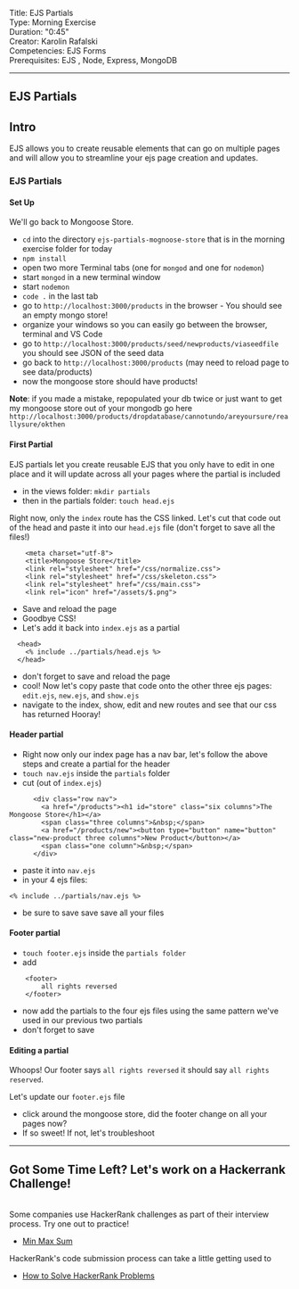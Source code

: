 
Title: EJS Partials  <br>
Type: Morning Exercise<br>
Duration: "0:45"<br>
Creator: Karolin Rafalski<br>
Competencies: EJS Forms <br>
Prerequisites: EJS , Node, Express, MongoDB<br>

---

## EJS Partials

## Intro
EJS allows you to create reusable elements that can go on multiple pages and will allow you to streamline your ejs page creation and updates.

### EJS Partials

#### Set Up

We'll go back to Mongoose Store.

-  `cd` into the directory `ejs-partials-mognoose-store` that is in the morning exercise folder for today
- `npm install`
- open two more Terminal tabs (one for `mongod` and one for `nodemon`)
- start `mongod` in a new terminal window
- start `nodemon`
- `code .` in the last tab
- go to `http://localhost:3000/products` in the browser - You should see an empty mongo store!
- organize your windows so you can easily go between the browser, terminal and VS Code
- go to `http://localhost:3000/products/seed/newproducts/viaseedfile` you should see JSON of the seed data
- go back to `http://localhost:3000/products` (may need to reload page to see data/products)
- now the mongoose store should have products!


**Note**: if you made a mistake, repopulated your db twice or just want to get my mongoose store out of your mongodb go here `http://localhost:3000/products/dropdatabase/cannotundo/areyoursure/reallysure/okthen`

#### First Partial

EJS partials let you create reusable EJS that you only have to edit in one place and it will update across all your pages where the partial is included

- in the views folder: `mkdir partials`
- then in the partials folder: `touch head.ejs`

Right now, only the `index` route has the CSS linked. Let's cut that code out of the head and paste it into our `head.ejs` file (don't forget to save all the files!)
```
    <meta charset="utf-8">
    <title>Mongoose Store</title>
    <link rel="stylesheet" href="/css/normalize.css">
    <link rel="stylesheet" href="/css/skeleton.css">
    <link rel="stylesheet" href="/css/main.css">
    <link rel="icon" href="/assets/$.png">
 ```

- Save and reload the page
- Goodbye CSS!
- Let's add it back into `index.ejs` as a partial

```
  <head>
    <% include ../partials/head.ejs %>
  </head>
```
- don't forget to save and reload the page
- cool! Now let's copy paste that code onto the other three ejs pages: `edit.ejs`, `new.ejs`, and `show.ejs`
- navigate to the index, show, edit and new routes and see that our css has returned Hooray!


#### Header partial
- Right now only our index page has a nav bar, let's follow the above steps and create a partial for the header
- `touch nav.ejs` inside the `partials` folder
- cut (out of `index.ejs`)
```
      <div class="row nav">
        <a href="/products"><h1 id="store" class="six columns">The Mongoose Store</h1></a>
        <span class="three columns">&nbsp;</span>
        <a href="/products/new"><button type="button" name="button" class="new-product three columns">New Product</button></a>
        <span class="one column">&nbsp;</span>
      </div>
```

- paste it into `nav.ejs`
- in your 4 ejs files:
 ```
 <% include ../partials/nav.ejs %>

```
- be sure to save save save all your files

#### Footer partial
- `touch footer.ejs` inside the `partials folder`
- add
```
    <footer>
        all rights reversed
    </footer>
```
- now add the partials to the four ejs files using the same pattern we've used in our previous two partials
- don't forget to save


#### Editing a partial
Whoops! Our footer says `all rights reversed` it should say `all rights reserved`.

Let's update our `footer.ejs` file
- click around the mongoose store, did the footer change on all your pages now?
- If so sweet! If not, let's troubleshoot


<hr>

## Got Some Time Left? Let's work on a Hackerrank Challenge!
<br>
Some companies use HackerRank challenges as part of their interview process. Try one out to practice!

- [Min Max Sum](https://www.hackerrank.com/challenges/mini-max-sum/problem)


HackerRank's code submission process can take a little getting used to

- [How to Solve HackerRank Problems](https://www.hackerrank.com/domains/algorithms/warmup)
